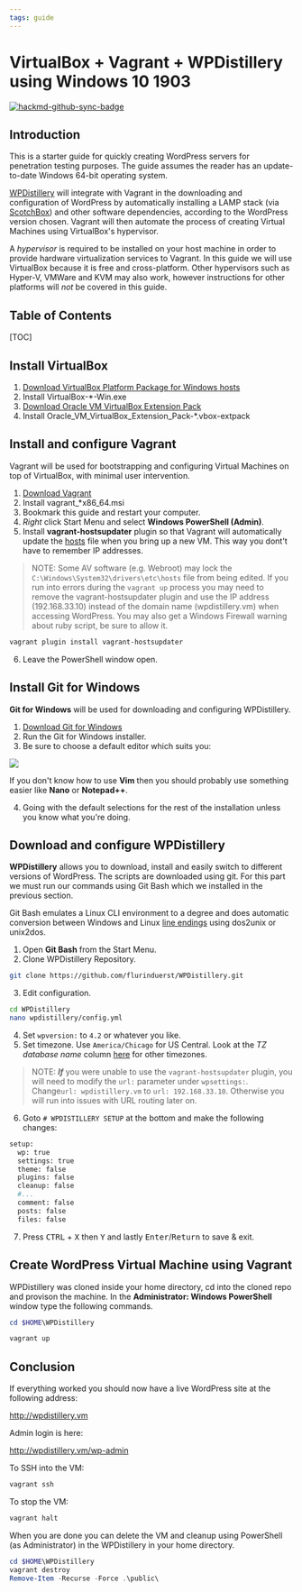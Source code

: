 ```yaml
---
tags: guide
---
```


VirtualBox + Vagrant + WPDistillery using Windows 10 1903
===


[![hackmd-github-sync-badge](https://hackmd.io/cX5ZGiLzSBe0yZTd8zb8lA/badge)](https://hackmd.io/cX5ZGiLzSBe0yZTd8zb8lA)

## Introduction

This is a starter guide for quickly creating WordPress servers for penetration testing purposes. The guide assumes the reader has an update-to-date Windows 64-bit operating system.

[WPDistillery](https://github.com/flurinduerst/WPDistillery) will integrate with Vagrant in the downloading and configuration of WordPress by automatically installing a LAMP stack (via [ScotchBox](https://box.scotch.io/)) and other software dependencies, according to the WordPress version chosen. Vagrant will then automate the process of creating Virtual Machines using VirtualBox's hypervisor.

A *hypervisor* is required to be installed on your host machine in order to provide hardware virtualization services to Vagrant. In this guide we will use VirtualBox because it is free and cross-platform. Other hypervisors such as Hyper-V, VMWare and KVM may also work, however instructions for other platforms will *not* be covered in this guide.

## Table of Contents

[TOC]

## Install VirtualBox

1. [Download VirtualBox Platform Package for Windows hosts](https://www.virtualbox.org/wiki/Downloads)
2. Install VirtualBox-\*-Win.exe
3. [Download Oracle VM VirtualBox Extension Pack](https://www.virtualbox.org/wiki/Downloads)
4. Install Oracle_VM_VirtualBox_Extension_Pack-\*.vbox-extpack

## Install and configure Vagrant

Vagrant will be used for bootstrapping and configuring Virtual Machines on top of VirtualBox, with minimal user intervention.

1. [Download Vagrant](https://www.vagrantup.com/downloads.html)
2. Install vagrant_\*x86_64.msi
3. Bookmark this guide and restart your computer.
4. *Right* click Start Menu and select **Windows PowerShell (Admin)**.
5. Install **vagrant-hostsupdater** plugin so that Vagrant will automatically update the [hosts](https://en.wikipedia.org/wiki/Hosts_(file)) file when you bring up a new VM. This way you dont't have to remember IP addresses.
> NOTE: Some AV software (e.g. Webroot) may lock the `C:\Windows\System32\drivers\etc\hosts` file from being edited. If you run into errors during the `vagrant up` process you may need to remove the vagrant-hostsupdater plugin and use the IP address (192.168.33.10) instead of the domain name (wpdistillery.vm) when accessing WordPress. You may also get a Windows Firewall warning about ruby script, be sure to allow it.

```powershell
vagrant plugin install vagrant-hostsupdater
```

6. Leave the PowerShell window open.

## Install Git for Windows

**Git for Windows** will be used for downloading and configuring WPDistillery.

1. [Download Git for Windows](https://git-scm.com/download/win)
2. Run the Git for Windows installer.
3. Be sure to choose a default editor which suits you:

![](https://i.imgur.com/Smom6zk.png)


If you don't know how to use **Vim** then you should probably use something easier like **Nano** or **Notepad++**.

4. Going with the default selections for the rest of the installation unless you know what you're doing.

## Download and configure WPDistillery

**WPDistillery** allows you to download, install and easily switch to different versions of WordPress. The scripts are downloaded using git. For this part we must run our commands using Git Bash which we installed in the previous section. 

Git Bash emulates a Linux CLI environment to a degree and does automatic conversion between Windows and Linux [line endings](https://en.wikipedia.org/wiki/Newline#Issues_with_different_newline_formats) using dos2unix or unix2dos.

1. Open **Git Bash** from the Start Menu.
2. Clone WPDistillery Repository.

```bash
git clone https://github.com/flurinduerst/WPDistillery.git
```
3. Edit configuration.

```bash
cd WPDistillery
nano wpdistillery/config.yml
```

4. Set `wpversion:` to `4.2` or whatever you like.
5. Set timezone. Use `America/Chicago` for US Central. Look at the *TZ database name* column [here](https://en.wikipedia.org/wiki/List_of_tz_database_time_zones) for other timezones.
> NOTE: ***If*** you were unable to use the `vagrant-hostsupdater` plugin, you will need to modify the `url:` parameter under `wpsettings:`. Change`url: wpdistillery.vm` to `url: 192.168.33.10`. Otherwise you will run into issues with URL routing later on.
6. Goto `# WPDISTILLERY SETUP` at the bottom and make the following changes:
```bash
setup:
  wp: true
  settings: true
  theme: false
  plugins: false
  cleanup: false
  #...
  comment: false
  posts: false
  files: false
```
7. Press <kbd>CTRL</kbd> + <kbd>X</kbd> then <kbd>Y</kbd> and lastly <kbd>Enter</kbd>/<kbd>Return</kbd> to save & exit.

## Create WordPress Virtual Machine using Vagrant

WPDistillery was cloned inside your home directory, cd into the cloned repo and provison the machine. In the **Administrator: Windows PowerShell** window type the following commands.


```powershell
cd $HOME\WPDistillery

vagrant up
```

## Conclusion

If everything worked you should now have a live WordPress site at the following address: 

http://wpdistillery.vm

Admin login is here:

http://wpdistillery.vm/wp-admin

To SSH into the VM:

```powershell
vagrant ssh
```

To stop the VM:

```powershell
vagrant halt
```

When you are done you can delete the VM and cleanup using PowerShell (as Administrator) in the WPDistillery in your home directory.

```powershell
cd $HOME\WPDistillery
vagrant destroy
Remove-Item -Recurse -Force .\public\
```




